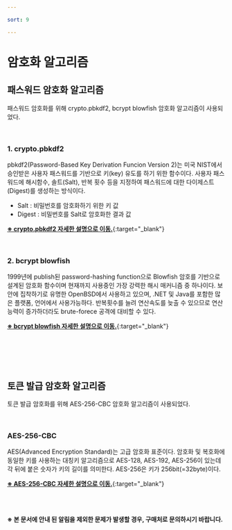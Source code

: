 ```yaml
---

sort: 9

---
```





# 암호화 알고리즘

## 패스워드 암호화 알고리즘

패스워드 암호화를 위해 crypto.pbkdf2, bcrypt blowfish 암호화 알고리즘이 사용되었다.

<br/>

### 1. crypto.pbkdf2

pbkdf2(Password-Based Key Derivation Funcion Version 2)는 미국 NIST에서 승인받은 사용자 패스워드를 기반으로 키(key) 유도를 하기 위한 함수이다. 사용자 패스워드에 해시함수, 솔트(Salt), 반복 횟수 등을 지정하여 패스워드에 대한 다이제스트(Digest)를 생성하는 방식이다.

   - Salt : 비밀번호를 암호화하기 위한 키 값
   - Digest : 비밀번호를 Salt로 암호화한 결과 값

[**※ crypto.pbkdf2 자세한 설명으로 이동.**](https://nodejs.sideeffect.kr/docs/v0.10.0/api/crypto.html#crypto_crypto){:target="\_blank"}

<br/>

### 2. bcrypt blowfish

1999년에 publish된 password-hashing function으로 Blowfish 암호를 기반으로 설계된 암호화 함수이며 현재까지 사용중인 가장 강력한 해시 매커니즘 중 하나이다.
보안에 집착하기로 유명한 OpenBSD에서 사용하고 있으며, .NET 및 Java를 포함한 많은 플랫폼, 언어에서 사용가능하다.
반복횟수를 늘려 연산속도를 늦출 수 있으므로 연산 능력이 증가하더라도 brute-forece 공격에 대비할 수 있다.

[**※ bcrypt blowfish 자세한 설명으로 이동.**](https://www.npmjs.com/package/bcrypt){:target="\_blank"}

<br/><br/><br/><br/>

## 토큰 발급 암호화 알고리즘

토큰 발급 암호화를 위해 AES-256-CBC 암호화 알고리즘이 사용되었다.

<br/>

### AES-256-CBC

AES(Advanced Encryption Standard)는 고급 암호화 표준이다.
암호화 및 복호화에 동일한 키를 사용하는 대칭키 알고리즘으로 AES-128, AES-192, AES-256이 있는데 각 뒤에 붙은 숫자가 키의 길이를 의미한다.
AES-256은 키가 256bit(=32byte)이다.

[**※ AES-256-CBC 자세한 설명으로 이동.**](https://www.npmjs.com/package/aes256){:target="\_blank"}

<br/><br/>

**※ 본 문서에 안내 된 알림을 제외한 문제가 발생할 경우, 구매처로 문의하시기 바랍니다.**

